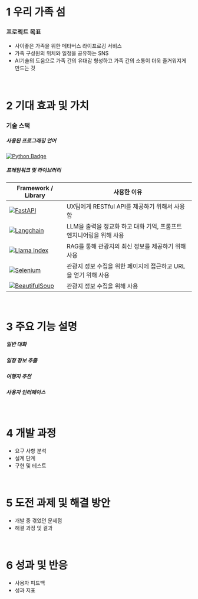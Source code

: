 # 1 우리 가족 섬
### 프로젝트 목표
- 사이좋은 가족을 위한 메타버스 라이프로깅 서비스
- 가족 구성원의 위치와 일정을 공유하는 SNS
- AI기술의 도움으로 가족 간의 유대감 형성하고 가족 간의 소통이 더욱 즐거워지게 만드는 것

<br>

# 2 기대 효과 및 가치
### 기술 스택
##### 사용된 프로그래밍 언어
[![Python Badge](https://img.shields.io/badge/Python-3776AB?logo=python&logoColor=fff&style=for-the-badge)](https://www.python.org/)

##### 프레임워크 및 라이브러리

| Framework / Library | 사용한 이유 |
| ------ | ------ |
| [![FastAPI](https://img.shields.io/badge/FastAPI-009688?logo=fastapi&logoColor=fff&style=for-the-badge)](https://fastapi.tiangolo.com/ko/) | UX팀에게 RESTful API를 제공하기 위해서 사용함 |
| [![Langchain](https://img.shields.io/badge/%F0%9F%A6%9C%F0%9F%94%97%20langchain-fff?style=for-the-badge)](https://www.langchain.com/) | LLM을 출력을 정교화 하고 대화 기억, 프롬프트 엔지니어링을 위해 사용 |
| [![Llama Index](https://img.shields.io/badge/%F0%9F%A6%99%20llama_index-fff?style=for-the-badge)](https://www.llamaindex.ai/) | RAG를 통해 관광지의 최신 정보를 제공하기 위해 사용 |
| [![Selenium](https://img.shields.io/badge/-selenium-%43B02A?style=for-the-badge&logo=selenium&logoColor=white)](https://www.selenium.dev/) | 관광지 정보 수집을 위한 페이지에 접근하고 URL을 얻기 위해 사용 |
| [![BeautifulSoup](https://img.shields.io/badge/%F0%90%83%B8%20beautifulSoup-fff?style=for-the-badge)](https://www.crummy.com/software/BeautifulSoup/) | 관광지 정보 수집을 위해 사용 |

<br>

# 3 주요 기능 설명
##### 일반 대화
##### 일정 정보 추출
##### 여행지 추천
##### 사용자 인터페이스

<br>

# 4 개발 과정
- 요구 사항 분석
- 설계 단계
- 구현 및 테스트

<br>

# 5 도전 과제 및 해결 방안
- 개발 중 겪었던 문제점
- 해결 과정 및 결과

<br>

# 6 성과 및 반응
- 사용자 피드백
- 성과 지표
